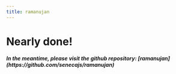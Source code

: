 ```yaml
---
title: ramanujan
---
```


<div class="container">
  
# Nearly done!

<h5> In the meantime, please visit the github repository: [ramanujan](https://github.com/senecajs/ramanujan) </h5>

</div>
